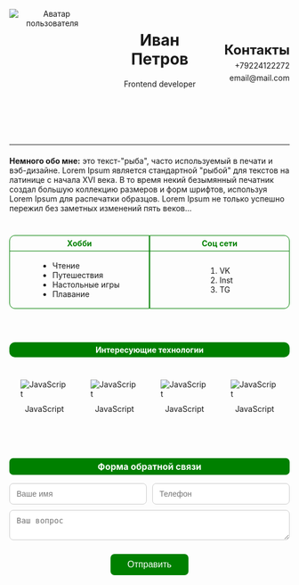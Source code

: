 <!DOCTYPE html>
<html lang="en">

<head>
  <meta charset="UTF-8" />
  <meta name="viewport" content="width=device-width, initial-scale=1.0" />
  <title>Document</title>
  <style>
    * {
      margin: 0;
      padding: 0;
    }

    .h1 {
      font-size: 24px;
    }

    .h2 {
      font-size: 24px;
    }

    .wrapper {
      max-width: 800px;
      margin: 0 auto;
    }

    .header {
      display: flex;
      gap: 30px;
      padding: 30px 0;
    }

    .header__info {
      flex-grow: 1;
      display: flex;
      flex-direction: column;
      justify-content: center;
      gap: 5px;
    }

    .header__contacts {
      display: flex;
      gap: 5px;
      flex-direction: column;
      justify-content: center;
      align-items: flex-end;
    }

    .about {
      margin-top: 20px;
    }

    .table {
      margin-top: 40px;
      display: grid;
      grid-template-columns: 1fr 1fr;
    }

    .table__hobbies {
      border: 1px solid #008000;
      border-radius: 10px 0 0 10px;
    }

    .table__hobbies-title,
    .table__social-title {
      border-bottom: 1px solid green;
      text-align: center;
      color: green;
      padding: 5px 0;
      font-weight: bold;
    }

    .table__social {
      border: 1px solid #008000;
      border-radius: 0 10px 10px 0;
    }

    .table__list {
      width: fit-content;
      margin: 0 auto;
    }

    .table__content {
      display: flex;
      align-items: center;
      justify-content: center;
      flex-grow: 1;
    }

    .table__list-items {
      padding-top: 17px;
    }

    .table__list-itemp {
      padding-bottom: 17px;
    }

    .table__list-item:hover {
      cursor: pointer;
      color: green;
    }

    .table__list-itemvk {
      padding-top: 26px;
    }

    .table__list-itemvk:hover {
      cursor: pointer;
      color: green;
    }

    .table__list-itemp:hover {
      cursor: pointer;
      color: green;
    }

    .table__list-items:hover {
      cursor: pointer;
      color: green;
    }

    .table__list-item>a {
      text-decoration: none;
      color: black;
    }

    .title {
      background: green;
      border-radius: 10px;
      text-align: center;
      color: white;
      font-weight: bold;
      padding: 5px 0;
      margin-top: 60px;
    }

    .technologies {
      display: flex;
      justify-content: space-between;
      margin-top: 20px;
    }

    .technologies__item {
      display: flex;
      flex-direction: column;
      gap: 10px;
      align-items: center;
      padding: 20px;
      border-radius: 10px;
      transition: all 0.5s ease-in-out;
    }

    .technologies__item>img {
      border-radius: 50%;
    }

    .technologies__item:hover {
      box-shadow: 0 4px 20px 0 #5a9645;
      cursor: pointer;
      background: green;
    }

    .feedback__title {
      max-width: 800px;
      background: green;
      text-align: center;
      color: white;
      font-weight: bold;
      padding: 5px 0;
      margin: 60px auto 0 auto;
      font-size: 16px;
      border-radius: 7px;
    }

    .feedback__form {
      max-width: 800px;
      margin: 0 auto;
      display: grid;
      grid-template-columns: 1fr 1fr;
      gap: 10px;
    }

    .feedback__input1,
    .feedback__input2 {
      width: 100%;
      box-sizing: border-box;
      border: 1.5px solid #ccc;
      border-radius: 7px;
      padding: 10px 12px;
      font-size: 14px;
      margin-top: 15px;
    }

    .feedback__textarea {
      grid-column: 1 / -1;
      width: 100%;
      box-sizing: border-box;
      border: 1.5px solid #ccc;
      border-radius: 7px;
      padding: 10px 12px;
      font-size: 14px;
      resize: vertical;
    }

    .feedback__button {
      background-color: green;
      color: white;
      border: none;
      border-radius: 7px;
      padding: 10px 30px;
      font-size: 16px;
      cursor: pointer;
      margin-top: 15px;
      transition: background-color 0.3s ease;
      width: fit-content;
      grid-column: 1 / -1;
      justify-self: center;
    }

    .feedback__button:hover {
      background-color: #447a34;
    }
  </style>
</head>

<body>
  <div class="wrapper">
    <header class="header">
      <img class="header__img" src="./images/avatar.jpg" alt="Аватар пользователя" />
      <div class="header__info">
        <h1 class="h1">Иван Петров</h1>
        <p>Frontend developer</p>
      </div>
      <div class="header__contacts">
        <h2 class="h2">Контакты</h2>
        <span>+79224122272</span>
        <span>email@mail.com</span>
      </div>
    </header>
    <hr />
    <p class="about">
      <b>Немного обо мне:</b> это текст-"рыба", часто используемый в печати и вэб-дизайне. Lorem Ipsum является
      стандартной
      "рыбой" для текстов на латинице с начала XVI века. В то время некий безымянный печатник создал большую коллекцию
      размеров и форм шрифтов, используя Lorem Ipsum для распечатки образцов. Lorem Ipsum не только успешно пережил без
      заметных изменений пять веков...
    </p>
    <div class="table">
      <div class="table__hobbies">
        <div class="table__hobbies-title">Хобби</div>
        <div class="table__content">
          <ul class="table__list">
            <li class="table__list-items">Чтение</li>
            <li class="table__list-item">Путешествия</li>
            <li class="table__list-item">Настольные игры</li>
            <li class="table__list-itemp">Плавание</li>
          </ul>
        </div>
      </div>
      <div class="table__social">
        <div class="table__social-title">Соц сети</div>
        <div class="table__content">
          <ol class="table__list">
            <li class="table__list-itemvk">VK</li>
            <li class="table__list-item">Inst</li>
            <li class="table__list-itemp">TG</li>
          </ol>
        </div>
      </div>
    </div>
    <div class="title">Интересующие технологии</div>
    <div class="technologies">
      <div class="technologies__item">
        <img src="./images/js.jpg" alt="JavaScript" />
        <span>JavaScript</span>
      </div>
      <div class="technologies__item">
        <img src="./images/js.jpg" alt="JavaScript" />
        <span>JavaScript</span>
      </div>
      <div class="technologies__item">
        <img src="./images/js.jpg" alt="JavaScript" />
        <span>JavaScript</span>
      </div>
      <div class="technologies__item">
        <img src="./images/js.jpg" alt="JavaScript" />
        <span>JavaScript</span>
      </div>
    </div>
  </div>
  <div class="feedback">
    <h2 class="feedback__title">Форма обратной связи</h2>
    <form class="feedback__form" action="#" method="post">
      <input type="text" name="name" class="feedback__input1" placeholder="Ваше имя" required />
      <input type="tel" name="phone" class="feedback__input2" placeholder="Телефон" required />
      <textarea name="question" class="feedback__textarea" placeholder="Ваш вопрос" required></textarea>
      <button type="submit" class="feedback__button">Отправить</button>
    </form>
  </div>
</body>

</html>
